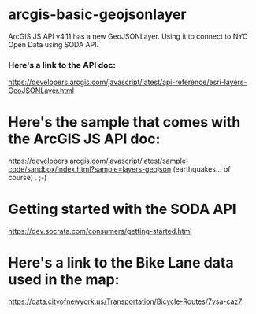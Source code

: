 # arcgis-basic-geojsonlayer
ArcGIS JS API v4.11 has a new GeoJSONLayer. Using it to connect to NYC Open Data using SODA API.

### Here's a link to the API doc:
https://developers.arcgis.com/javascript/latest/api-reference/esri-layers-GeoJSONLayer.html

# Here's the sample that comes with the ArcGIS JS API doc:
https://developers.arcgis.com/javascript/latest/sample-code/sandbox/index.html?sample=layers-geojson
(earthquakes... of course) . ;-)

# Getting started with the SODA API
https://dev.socrata.com/consumers/getting-started.html

# Here's a link to the Bike Lane data used in the map:
https://data.cityofnewyork.us/Transportation/Bicycle-Routes/7vsa-caz7
